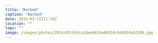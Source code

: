 ```yaml
---
title: "Barbed"
caption: "Barbed"
date: 2014-03-11T11:34Z
location: ""
tags: ""
image: /images/photos/2014/03/634ca16eeb626a6655dc94dd54a523d8.jpg
---
```


